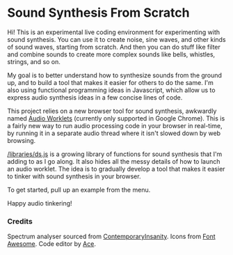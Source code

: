 # Sound Synthesis From Scratch

Hi! This is an experimental live coding environment for experimenting with sound synthesis. You can use it to create noise, sine waves, and other kinds of sound waves, starting from scratch. And then you can do stuff like filter and combine sounds to create more complex sounds like bells, whistles, strings, and so on.

My goal is to better understand how to synthesize sounds from the ground up, and to build a tool that makes it easier for others to do the same. I'm also using functional programming ideas in Javascript, which allow us to express audio synthesis ideas in a few concise lines of code.

This project relies on a new browser tool for sound synthesis, awkwardly named [Audio Worklets](https://webaudio.github.io/web-audio-api/#AudioWorklet) (currently only supported in Google Chrome). This is a fairly new way to run audio processing code in your browser in real-time, by running it in a separate audio thread where it isn't slowed down by web browsing.

[/libraries/ds.js](https://github.com/aatishb/synthfromscratch/blob/master/libraries/dsp.js) is a growing library of functions for sound synthesis that I'm adding to as I go along. It also hides all the messy details of how to launch an audio worklet. The idea is to gradually develop a tool that makes it easier to tinker with sound synthesis in your browser.

To get started, pull up an example from the menu.

Happy audio tinkering!

### Credits

Spectrum analyser sourced from [ContemporaryInsanity](https://codepen.io/ContemporaryInsanity/pen/Mwvqpb).
Icons from [Font Awesome](https://fontawesome.com/icons).
Code editor by [Ace](https://ace.c9.io/).